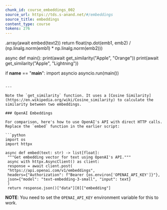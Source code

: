 ```yaml
---
chunk_id: course_embeddings_002
source_url: https://tds.s-anand.net/#/embeddings
source_title: embeddings
content_type: course
tokens: 276
---
```


.array(await embed(text2))
 return float(np.dot(emb1, emb2) / (np.linalg.norm(emb1) * np.linalg.norm(emb2)))

async def main():
 print(await get_similarity("Apple", "Orange"))
 print(await get_similarity("Apple", "Lightning"))

if __name__ == "__main__":
 import asyncio
 asyncio.run(main())
```

---

Note the `get_similarity` function. It uses a [Cosine Similarity](https://en.wikipedia.org/wiki/Cosine_similarity) to calculate the similarity between two embeddings.

### OpenAI Embeddings

For comparison, here's how to use OpenAI's API with direct HTTP calls. Replace the `embed` function in the earlier script:

```python
import os
import httpx

async def embed(text: str) -> list[float]:
 """Get embedding vector for text using OpenAI's API."""
 async with httpx.AsyncClient() as client:
 response = await client.post(
 "https://api.openai.com/v1/embeddings",
 headers={"Authorization": f"Bearer {os.environ['OPENAI_API_KEY']}"},
 json={"model": "text-embedding-3-small", "input": text}
 )
 return response.json()["data"][0]["embedding"]
```

**NOTE**: You need to set the `OPENAI_API_KEY` environment variable for this to work.
